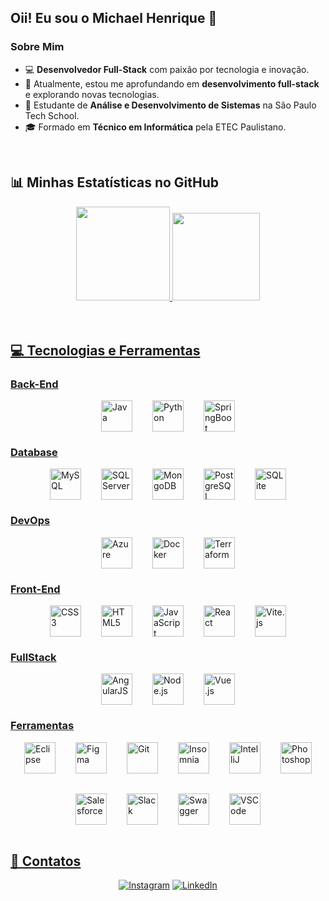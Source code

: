 ## Oii! Eu sou o Michael Henrique 👋

### Sobre Mim

- 💻 **Desenvolvedor Full-Stack** com paixão por tecnologia e inovação.
- 🔭 Atualmente, estou me aprofundando em **desenvolvimento full-stack** e explorando novas tecnologias.
- 🌱 Estudante de **Análise e Desenvolvimento de Sistemas** na São Paulo Tech School.
- 🎓 Formado em **Técnico em Informática** pela ETEC Paulistano.

<br>

## 📊 Minhas Estatísticas no GitHub

<div align="center" display="inline-block">
  <a href="https://github.com/zzzmikej">
    <img height="150px" src="https://github-readme-stats.vercel.app/api?username=zzzmikej&show_icons=true&theme=react&include_all_commits=true&count_private=true"/>
    <img height="140px" src="https://github-readme-stats.vercel.app/api/top-langs/?username=zzzmikej&layout=compact&langs_count=7&theme=react" />
</div>
<br>
  
<br>

## 💻 Tecnologias e Ferramentas

### Back-End
<div align="left" style="display: flex; justify-content: center; gap: 2rem; flex-wrap: wrap;">
  <img width="50px" src="https://cdn.jsdelivr.net/gh/devicons/devicon/icons/java/java-original.svg" alt="Java" title="Java"/>
  <img width="50px" src="https://cdn.jsdelivr.net/gh/devicons/devicon/icons/python/python-original.svg" alt="Python" title="Python"/>
  <img width="50px" src="https://cdn.jsdelivr.net/gh/devicons/devicon/icons/spring/spring-original.svg" alt="SpringBoot" title="SpringBoot"/>
</div>

### Database
<div align="left" style="display: flex; justify-content: center; gap: 2rem; flex-wrap: wrap;">
  <img width="50px" src="https://cdn.jsdelivr.net/gh/devicons/devicon/icons/mysql/mysql-original.svg" alt="MySQL" title="MySQL"/>
  <img width="50px" src="https://cdn.jsdelivr.net/gh/devicons/devicon/icons/microsoftsqlserver/microsoftsqlserver-plain.svg" alt="SQL Server" title="SQL Server"/>
  <img width="50px" src="https://cdn.jsdelivr.net/gh/devicons/devicon/icons/mongodb/mongodb-original.svg" alt="MongoDB" title="MongoDB"/>
  <img width="50px" src="https://cdn.jsdelivr.net/gh/devicons/devicon/icons/postgresql/postgresql-original.svg" alt="PostgreSQL" title="PostgreSQL"/>
  <img width="50px" src="https://cdn.jsdelivr.net/gh/devicons/devicon/icons/sqlite/sqlite-original.svg" alt="SQLite" title="SQLite"/>
</div>

### DevOps
<div align="left" style="display: flex; justify-content: center; gap: 2rem; flex-wrap: wrap;">
  <img width="50px" src="https://cdn.jsdelivr.net/gh/devicons/devicon/icons/azure/azure-original.svg" alt="Azure" title="Azure"/>
  <img width="50px" src="https://cdn.jsdelivr.net/gh/devicons/devicon/icons/docker/docker-original.svg" alt="Docker" title="Docker"/>
  <img width="50px" src="https://cdn.jsdelivr.net/gh/devicons/devicon/icons/terraform/terraform-original.svg" alt="Terraform" title="Terraform"/>
</div>

### Front-End
<div align="left" style="display: flex; justify-content: center; gap: 2rem; flex-wrap: wrap;">
  <img width="50px" src="https://cdn.jsdelivr.net/gh/devicons/devicon/icons/css3/css3-original.svg" alt="CSS3" title="CSS3"/>
  <img width="50px" src="https://cdn.jsdelivr.net/gh/devicons/devicon/icons/html5/html5-original.svg" alt="HTML5" title="HTML5"/>
  <img width="50px" src="https://cdn.jsdelivr.net/gh/devicons/devicon/icons/javascript/javascript-plain.svg" alt="JavaScript" title="JavaScript"/>
  <img width="50px" src="https://cdn.jsdelivr.net/gh/devicons/devicon/icons/react/react-original.svg" alt="React" title="React"/>
  <img width="50px" src="https://cdn.jsdelivr.net/gh/devicons/devicon/icons/vitejs/vitejs-original.svg" alt="Vite.js" title="Vite.js"/>
</div>

### FullStack
<div align="left" style="display: flex; justify-content: center; gap: 2rem; flex-wrap: wrap;">
  <img width="50px" src="https://cdn.jsdelivr.net/gh/devicons/devicon/icons/angularjs/angularjs-original.svg" alt="AngularJS" title="AngularJS"/>
  <img width="50px" src="https://cdn.jsdelivr.net/gh/devicons/devicon/icons/nodejs/nodejs-original.svg" alt="Node.js" title="Node.js"/>
  <img width="50px" src="https://cdn.jsdelivr.net/gh/devicons/devicon/icons/vuejs/vuejs-original.svg" alt="Vue.js" title="Vue.js"/>
</div>

### Ferramentas
<div align="left" style="display: flex; justify-content: center; gap: 2rem; flex-wrap: wrap;">
  <img width="50px" src="https://cdn.jsdelivr.net/gh/devicons/devicon/icons/eclipse/eclipse-original.svg" alt="Eclipse" title="Eclipse"/>
  <img width="50px" src="https://cdn.jsdelivr.net/gh/devicons/devicon/icons/figma/figma-original.svg" alt="Figma" title="Figma"/>
  <img width="50px" src="https://cdn.jsdelivr.net/gh/devicons/devicon/icons/git/git-original.svg" alt="Git" title="Git"/>
  <img width="50px" src="https://cdn.jsdelivr.net/gh/devicons/devicon/icons/insomnia/insomnia-original.svg" alt="Insomnia" title="Insomnia"/>
  <img width="50px" src="https://cdn.jsdelivr.net/gh/devicons/devicon/icons/intellij/intellij-original.svg" alt="IntelliJ" title="IntelliJ"/>
  <img width="50px" src="https://cdn.jsdelivr.net/gh/devicons/devicon/icons/photoshop/photoshop-plain.svg" alt="Photoshop" title="Photoshop"/>
  <img width="50px" src="https://cdn.jsdelivr.net/gh/devicons/devicon/icons/salesforce/salesforce-original.svg" alt="Salesforce" title="Salesforce"/>
  <img width="50px" src="https://cdn.jsdelivr.net/gh/devicons/devicon/icons/slack/slack-original.svg" alt="Slack" title="Slack"/>
  <img width="50px" src="https://cdn.jsdelivr.net/gh/devicons/devicon/icons/swagger/swagger-original.svg" alt="Swagger" title="Swagger"/>
  <img width="50px" src="https://cdn.jsdelivr.net/gh/devicons/devicon/icons/vscode/vscode-original.svg" alt="VSCode" title="VSCode"/>
</div>

<br>

## 📩 Contatos

<div align="center">
  <a href="https://www.instagram.com/zzz.mike" target="_blank"><img src="https://img.shields.io/badge/-Instagram-%23E4405F?style=for-the-badge&logo=instagram&logoColor=white" alt="Instagram" title="Instagram"/></a>
  <a href="https://www.linkedin.com/in/michaelhenriqueteixeira/" target="_blank"><img src="https://img.shields.io/badge/-LinkedIn-%230077B5?style=for-the-badge&logo=linkedin&logoColor=white" alt="LinkedIn" title="LinkedIn"/></a> 
</div>
